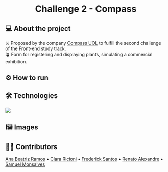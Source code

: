 <div align="center">
<h1><b>Challenge 2 - Compass</b></h1>
</div>

## 💻 About the project
<section>⚔️ Proposed by the company <a href="https://compass.uol/pt/home">Compass UOL</a> to fulfill the second challenge of the Front-end study track.</section>
<section>🪴 Form for registering and displaying plants, simulating a commercial exhibition.</section>

## ⚙️ How to run
<section></section>

## 🛠️ Technologies
<img src="https://skillicons.dev/icons?i=html,ts,react,tailwindcss,git,figma" />

## 🖼️ Images

## 👨‍💻 Contributors
<a href="https://github.com/AnaBeatriz-R">Ana Beatriz Ramos</a> •
<a href="https://github.com/clararicioni">Clara Ricioni</a> •
<a href="https://github.com/rostfred">Frederick Santos</a> •
<a href="https://github.com/RenatoAC2004">Renato Alexandre</a> •
<a href="https://github.com/SamuelMonsalvesMoreira">Samuel Monsalves</a>
